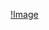 [!Image](https://github.com/Shelly875/SPM-webteam1-SamiRoom/blob/master/images/Logos/SamiRoom-Logo.png)
